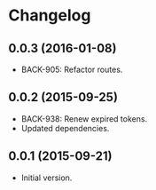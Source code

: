 # Changelog

## 0.0.3 (2016-01-08)
* BACK-905: Refactor routes.

## 0.0.2 (2015-09-25)
* BACK-938: Renew expired tokens.
* Updated dependencies.

## 0.0.1 (2015-09-21)
* Initial version.